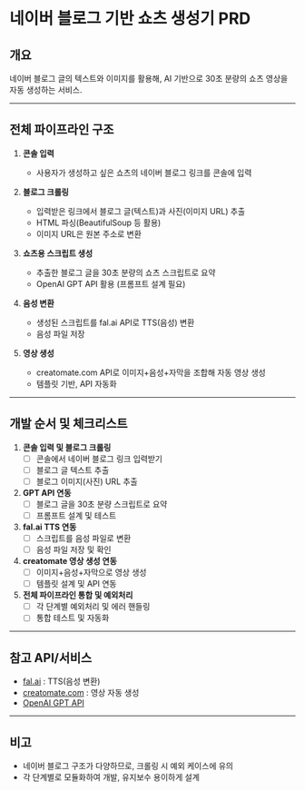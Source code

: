 # 네이버 블로그 기반 쇼츠 생성기 PRD

## 개요
네이버 블로그 글의 텍스트와 이미지를 활용해, AI 기반으로 30초 분량의 쇼츠 영상을 자동 생성하는 서비스.

---

## 전체 파이프라인 구조

1. **콘솔 입력**
    - 사용자가 생성하고 싶은 쇼츠의 네이버 블로그 링크를 콘솔에 입력

2. **블로그 크롤링**
    - 입력받은 링크에서 블로그 글(텍스트)과 사진(이미지 URL) 추출
    - HTML 파싱(BeautifulSoup 등 활용)
    - 이미지 URL은 원본 주소로 변환

3. **쇼츠용 스크립트 생성**
    - 추출한 블로그 글을 30초 분량의 쇼츠 스크립트로 요약
    - OpenAI GPT API 활용 (프롬프트 설계 필요)

4. **음성 변환**
    - 생성된 스크립트를 fal.ai API로 TTS(음성) 변환
    - 음성 파일 저장

5. **영상 생성**
    - creatomate.com API로 이미지+음성+자막을 조합해 자동 영상 생성
    - 템플릿 기반, API 자동화

---

## 개발 순서 및 체크리스트

1. **콘솔 입력 및 블로그 크롤링**
    - [ ] 콘솔에서 네이버 블로그 링크 입력받기
    - [ ] 블로그 글 텍스트 추출
    - [ ] 블로그 이미지(사진) URL 추출

2. **GPT API 연동**
    - [ ] 블로그 글을 30초 분량 스크립트로 요약
    - [ ] 프롬프트 설계 및 테스트

3. **fal.ai TTS 연동**
    - [ ] 스크립트를 음성 파일로 변환
    - [ ] 음성 파일 저장 및 확인

4. **creatomate 영상 생성 연동**
    - [ ] 이미지+음성+자막으로 영상 생성
    - [ ] 템플릿 설계 및 API 연동

5. **전체 파이프라인 통합 및 예외처리**
    - [ ] 각 단계별 예외처리 및 에러 핸들링
    - [ ] 통합 테스트 및 자동화

---

## 참고 API/서비스
- [fal.ai](https://fal.ai/) : TTS(음성 변환)
- [creatomate.com](https://creatomate.com/) : 영상 자동 생성
- [OpenAI GPT API](https://platform.openai.com/docs/api-reference)

---

## 비고
- 네이버 블로그 구조가 다양하므로, 크롤링 시 예외 케이스에 유의
- 각 단계별로 모듈화하여 개발, 유지보수 용이하게 설계 
